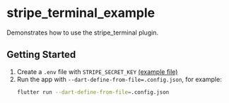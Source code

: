 # stripe_terminal_example

Demonstrates how to use the stripe_terminal plugin.

## Getting Started

1. Create a `.env` file with `STRIPE_SECRET_KEY` [(example file)](.env-example)
2. Run the app with `--dart-define-from-file=.config.json`, for example:
    ```bash
    flutter run --dart-define-from-file=.config.json
    ```
